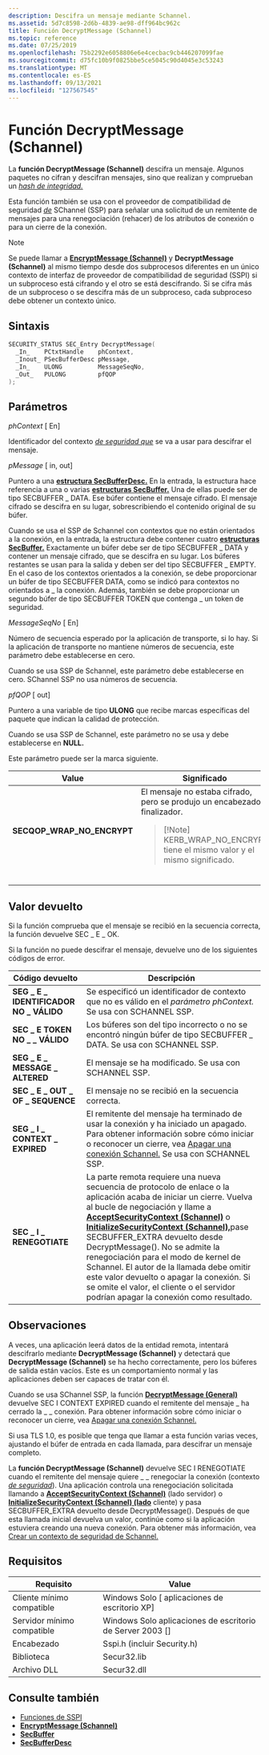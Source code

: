 ```yaml
---
description: Descifra un mensaje mediante Schannel.
ms.assetid: 5d7c8598-2d6b-4839-ae98-dff964bc962c
title: Función DecryptMessage (Schannel)
ms.topic: reference
ms.date: 07/25/2019
ms.openlocfilehash: 75b2292e6058806e6e4cecbac9cb446207099fae
ms.sourcegitcommit: d75fc10b9f0825bbe5ce5045c90d4045e3c53243
ms.translationtype: MT
ms.contentlocale: es-ES
ms.lasthandoff: 09/13/2021
ms.locfileid: "127567545"
---
```

# <a name="decryptmessage-schannel-function"></a>Función DecryptMessage (Schannel)

La **función DecryptMessage (Schannel)** descifra un mensaje. Algunos paquetes no cifran y descifran mensajes, sino que realizan y comprueban un [*hash de integridad.*](../secgloss/h-gly.md)


Esta función también se usa con el proveedor de compatibilidad de seguridad [*de*](../secgloss/s-gly.md#_SECURITY_SECURITY_SUPPORT_PROVIDER_GLY) SChannel (SSP) para señalar una solicitud de un remitente de mensajes para una renegociación (rehacer) de los atributos de conexión o para un cierre de la conexión.

> [!Note]  
> Se puede llamar a [**EncryptMessage (Schannel)**](encryptmessage--schannel.md) y **DecryptMessage (Schannel)** al mismo tiempo desde dos subprocesos diferentes en un único contexto de interfaz de proveedor de compatibilidad de seguridad [](../secgloss/s-gly.md#_SECURITY_SECURITY_SUPPORT_PROVIDER_INTERFACE_GLY) (SSPI) si un subproceso está cifrando y el otro se está descifrando. Si se cifra más de un subproceso o se descifra más de un subproceso, cada subproceso debe obtener un contexto único.


## <a name="syntax"></a>Sintaxis

```C++
SECURITY_STATUS SEC_Entry DecryptMessage(
  _In_    PCtxtHandle    phContext,
  _Inout_ PSecBufferDesc pMessage,
  _In_    ULONG          MessageSeqNo,
  _Out_   PULONG         pfQOP
);
```

## <a name="parameters"></a>Parámetros

*phContext* \[ En\]


Identificador del contexto [*de seguridad que*](../secgloss/s-gly.md#_SECURITY_SECURITY_CONTEXT_GLY) se va a usar para descifrar el mensaje.

*pMessage* \[ in, out\]

Puntero a una [**estructura SecBufferDesc.**](/windows/win32/api/sspi/ns-sspi-secbufferdesc) En la entrada, la estructura hace referencia a una o varias [**estructuras SecBuffer.**](/windows/win32/api/sspi/ns-sspi-secbuffer) Una de ellas puede ser de tipo SECBUFFER \_ DATA. Ese búfer contiene el mensaje cifrado. El mensaje cifrado se descifra en su lugar, sobrescribiendo el contenido original de su búfer.

Cuando se usa el SSP de Schannel con contextos que no están orientados a la conexión, en la entrada, la estructura debe contener cuatro [**estructuras SecBuffer.**](/windows/win32/api/sspi/ns-sspi-secbuffer) Exactamente un búfer debe ser de tipo SECBUFFER \_ DATA y contener un mensaje cifrado, que se descifra en su lugar. Los búferes restantes se usan para la salida y deben ser del tipo SECBUFFER \_ EMPTY. En el caso de los contextos orientados a la conexión, se debe proporcionar un búfer de tipo SECBUFFER DATA, como se indicó para contextos no orientados a \_ la conexión. Además, también se debe proporcionar un segundo búfer de tipo SECBUFFER TOKEN que contenga \_ un token de seguridad.

*MessageSeqNo* \[ En\]

Número de secuencia esperado por la aplicación de transporte, si lo hay. Si la aplicación de transporte no mantiene números de secuencia, este parámetro debe establecerse en cero.

Cuando se usa SSP de Schannel, este parámetro debe establecerse en cero. SChannel SSP no usa números de secuencia.

*pfQOP* \[ out\]

Puntero a una variable de tipo **ULONG** que recibe marcas específicas del paquete que indican la calidad de protección.

Cuando se usa SSP de Schannel, este parámetro no se usa y debe establecerse en **NULL.**

Este parámetro puede ser la marca siguiente.


| Value | Significado | 
|-------|---------|
| <span id="SECQOP_WRAP_NO_ENCRYPT"></span><span id="secqop_wrap_no_encrypt"></span><dl><dt><strong>SECQOP_WRAP_NO_ENCRYPT</strong></dt></dl> | El mensaje no estaba cifrado, pero se produjo un encabezado o finalizador.<br /><blockquote>[!Note]<br />KERB_WRAP_NO_ENCRYPT tiene el mismo valor y el mismo significado.</blockquote><br /> | 


## <a name="return-value"></a>Valor devuelto

Si la función comprueba que el mensaje se recibió en la secuencia correcta, la función devuelve SEC \_ E \_ OK.

Si la función no puede descifrar el mensaje, devuelve uno de los siguientes códigos de error.

| Código devuelto                     | Descripción                                                                                                    |
|---------------------------------|----------------------------------------------------------------------------------------------------------------|
| **SEG \_ E \_ IDENTIFICADOR NO \_ VÁLIDO**     | Se especificó un identificador de contexto que no es válido en el *parámetro phContext.* Se usa con SCHANNEL SSP.     |
| **SEC \_ E TOKEN NO \_ \_ VÁLIDO**      | Los búferes son del tipo incorrecto o no se encontró ningún búfer de tipo SECBUFFER \_ DATA. Se usa con SCHANNEL SSP.  |
| **SEG \_ E \_ MESSAGE \_ ALTERED**    | El mensaje se ha modificado. Se usa con SCHANNEL SSP.                                                      |
| **SEC \_ E \_ OUT \_ OF \_ SEQUENCE**   | El mensaje no se recibió en la secuencia correcta.                                                          |
| **SEG \_ I \_ CONTEXT \_ EXPIRED**    | El remitente del mensaje ha terminado de usar la conexión y ha iniciado un apagado. Para obtener información sobre cómo iniciar o reconocer un cierre, vea [Apagar una conexión Schannel.](shutting-down-an-schannel-connection.md) Se usa con SCHANNEL SSP. |
| **SEC \_ I \_ RENEGOTIATE**         | La parte remota requiere una nueva secuencia de protocolo de enlace o la aplicación acaba de iniciar un cierre. Vuelva al bucle de negociación y llame a [**AcceptSecurityContext (Schannel)**](acceptsecuritycontext--schannel.md) o [**InitializeSecurityContext (Schannel),**](initializesecuritycontext--schannel.md)pase SECBUFFER_EXTRA devuelto desde DecryptMessage(). No se admite la renegociación para el modo de kernel de Schannel. El autor de la llamada debe omitir este valor devuelto o apagar la conexión. Si se omite el valor, el cliente o el servidor podrían apagar la conexión como resultado. |


## <a name="remarks"></a>Observaciones

A veces, una aplicación leerá datos de la entidad remota, intentará descifrarlo mediante **DecryptMessage (Schannel)** y detectará que **DecryptMessage (Schannel)** se ha hecho correctamente, pero los búferes de salida están vacíos. Este es un comportamiento normal y las aplicaciones deben ser capaces de tratar con él.

Cuando se usa SChannel SSP, la función [**DecryptMessage (General)**](decryptmessage--general.md) devuelve SEC I CONTEXT EXPIRED cuando el remitente del mensaje \_ ha cerrado la \_ \_ conexión. Para obtener información sobre cómo iniciar o reconocer un cierre, vea [Apagar una conexión Schannel.](shutting-down-an-schannel-connection.md)

Si usa TLS 1.0, es posible que tenga que llamar a esta función varias veces, ajustando el búfer de entrada en cada llamada, para descifrar un mensaje completo.


La **función DecryptMessage (Schannel)** devuelve SEC I RENEGOTIATE cuando el remitente del mensaje quiere \_ \_ renegociar la conexión (contexto [*de seguridad*](../secgloss/s-gly.md)). Una aplicación controla una renegociación solicitada llamando a [**AcceptSecurityContext (Schannel)**](acceptsecuritycontext--schannel.md) (lado servidor) o [**InitializeSecurityContext (Schannel) (lado**](initializesecuritycontext--schannel.md) cliente) y pasa SECBUFFER_EXTRA devuelto desde DecryptMessage(). Después de que esta llamada inicial devuelva un valor, continúe como si la aplicación estuviera creando una nueva conexión. Para obtener más información, vea [Crear un contexto de seguridad de Schannel.](creating-an-schannel-security-context.md)


## <a name="requirements"></a>Requisitos

| Requisito | Value |
|--------------------------|-------------------------------------------|
| Cliente mínimo compatible | Windows Solo \[ aplicaciones de escritorio XP\]          |
| Servidor mínimo compatible | Windows Solo aplicaciones de escritorio de Server 2003 \[\] |
| Encabezado                   | Sspi.h (incluir Security.h)               |
| Biblioteca                  | Secur32.lib                               |
| Archivo DLL                      | Secur32.dll                               |

## <a name="see-also"></a>Consulte también

- [Funciones de SSPI](authentication-functions.md#sspi-functions)
- [**EncryptMessage (Schannel)**](encryptmessage--schannel.md)
- [**SecBuffer**](/windows/win32/api/sspi/ns-sspi-secbuffer)
- [**SecBufferDesc**](/windows/win32/api/sspi/ns-sspi-secbufferdesc)
